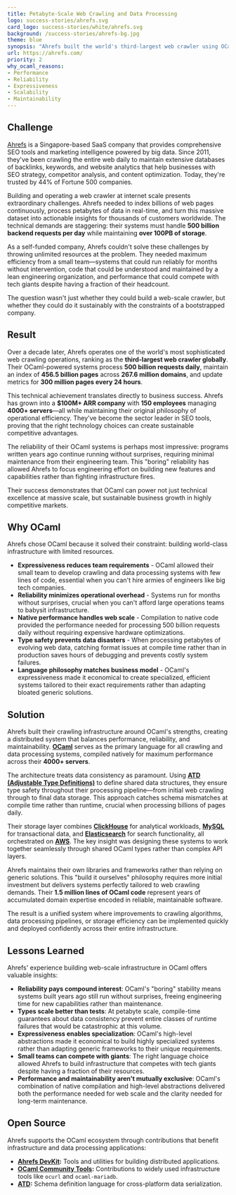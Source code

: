 ```yaml
---
title: Petabyte-Scale Web Crawling and Data Processing
logo: success-stories/ahrefs.svg
card_logo: success-stories/white/ahrefs.svg
background: /success-stories/ahrefs-bg.jpg
theme: blue
synopsis: "Ahrefs built the world's third-largest web crawler using OCaml, processing 500 billion requests daily and indexing petabytes of web data with a lean, efficient team."
url: https://ahrefs.com/
priority: 2
why_ocaml_reasons:
- Performance
- Reliability
- Expressiveness
- Scalability
- Maintainability
---
```


## Challenge

[Ahrefs](https://ahrefs.com/) is a Singapore-based SaaS company that provides comprehensive SEO tools and marketing intelligence powered by big data. Since 2011, they've been crawling the entire web daily to maintain extensive databases of backlinks, keywords, and website analytics that help businesses with SEO strategy, competitor analysis, and content optimization. Today, they're trusted by 44% of Fortune 500 companies.

Building and operating a web crawler at internet scale presents extraordinary challenges. Ahrefs needed to index billions of web pages continuously, process petabytes of data in real-time, and turn this massive dataset into actionable insights for thousands of customers worldwide. The technical demands are staggering: their systems must handle **500 billion backend requests per day** while maintaining **over 100PB of storage**.

As a self-funded company, Ahrefs couldn't solve these challenges by throwing unlimited resources at the problem. They needed maximum efficiency from a small team—systems that could run reliably for months without intervention, code that could be understood and maintained by a lean engineering organization, and performance that could compete with tech giants despite having a fraction of their headcount.

The question wasn't just whether they could build a web-scale crawler, but whether they could do it sustainably with the constraints of a bootstrapped company.

## Result

Over a decade later, Ahrefs operates one of the world's most sophisticated web crawling operations, ranking as the **third-largest web crawler globally**. Their OCaml-powered systems process **500 billion requests daily**, maintain an index of **456.5 billion pages** across **267.6 million domains**, and update metrics for **300 million pages every 24 hours**.

This technical achievement translates directly to business success. Ahrefs has grown into a **$100M+ ARR company** with **150 employees** managing **4000+ servers**—all while maintaining their original philosophy of operational efficiency. They've become the sector leader in SEO tools, proving that the right technology choices can create sustainable competitive advantages.

The reliability of their OCaml systems is perhaps most impressive: programs written years ago continue running without surprises, requiring minimal maintenance from their engineering team. This "boring" reliability has allowed Ahrefs to focus engineering effort on building new features and capabilities rather than fighting infrastructure fires.

Their success demonstrates that OCaml can power not just technical excellence at massive scale, but sustainable business growth in highly competitive markets.

## Why OCaml
Ahrefs chose OCaml because it solved their constraint: building world-class infrastructure with limited resources.

* **Expressiveness reduces team requirements** - OCaml allowed their small team to develop crawling and data processing systems with few lines of code, essential when you can't hire armies of engineers like big tech companies.
* **Reliability minimizes operational overhead** - Systems run for months without surprises, crucial when you can't afford large operations teams to babysit infrastructure.
* **Native performance handles web scale** - Compilation to native code provided the performance needed for processing 500 billion requests daily without requiring expensive hardware optimizations.
* **Type safety prevents data disasters** - When processing petabytes of evolving web data, catching format issues at compile time rather than in production saves hours of debugging and prevents costly system failures.
* **Language philosophy matches business model** - OCaml's expressiveness made it economical to create specialized, efficient systems tailored to their exact requirements rather than adapting bloated generic solutions.

## Solution

Ahrefs built their crawling infrastructure around OCaml's strengths, creating a distributed system that balances performance, reliability, and maintainability. **[OCaml](https://ocaml.org/)** serves as the primary language for all crawling and data processing systems, compiled natively for maximum performance across their **4000+ servers**.

The architecture treats data consistency as paramount. Using **[ATD (Adjustable Type Definitions)](https://github.com/ahrefs/atd)** to define shared data structures, they ensure type safety throughout their processing pipeline—from initial web crawling through to final data storage. This approach catches schema mismatches at compile time rather than runtime, crucial when processing billions of pages daily.

Their storage layer combines **[ClickHouse](https://clickhouse.com/)** for analytical workloads, **[MySQL](https://www.mysql.com/)** for transactional data, and **[Elasticsearch](https://www.elastic.co/)** for search functionality, all orchestrated on **[AWS](https://aws.amazon.com/)**. The key insight was designing these systems to work together seamlessly through shared OCaml types rather than complex API layers.

Ahrefs maintains their own libraries and frameworks rather than relying on generic solutions. This "build it ourselves" philosophy requires more initial investment but delivers systems perfectly tailored to web crawling demands. Their **1.5 million lines of OCaml code** represent years of accumulated domain expertise encoded in reliable, maintainable software.

The result is a unified system where improvements to crawling algorithms, data processing pipelines, or storage efficiency can be implemented quickly and deployed confidently across their entire infrastructure.

## Lessons Learned

Ahrefs' experience building web-scale infrastructure in OCaml offers valuable insights:

* **Reliability pays compound interest**: OCaml's "boring" stability means systems built years ago still run without surprises, freeing engineering time for new capabilities rather than maintenance.
* **Types scale better than tests**: At petabyte scale, compile-time guarantees about data consistency prevent entire classes of runtime failures that would be catastrophic at this volume.
* **Expressiveness enables specialization**: OCaml's high-level abstractions made it economical to build highly specialized systems rather than adapting generic frameworks to their unique requirements.
* **Small teams can compete with giants**: The right language choice allowed Ahrefs to build infrastructure that competes with tech giants despite having a fraction of their resources.
* **Performance and maintainability aren't mutually exclusive**: OCaml's combination of native compilation and high-level abstractions delivered both the performance needed for web scale and the clarity needed for long-term maintenance.

## Open Source

Ahrefs supports the OCaml ecosystem through contributions that benefit infrastructure and data processing applications:

- **[Ahrefs DevKit](https://github.com/ahrefs/devkit):** Tools and utilities for building distributed applications.
- **[OCaml Community Tools](https://github.com/ocaml-community):** Contributions to widely used infrastructure tools like `ocurl` and `ocaml-mariadb`.
- **[ATD](https://github.com/ahrefs/atd):** Schema definition language for cross-platform data serialization.
